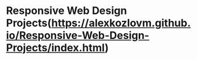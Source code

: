 # Responsive Web Design Projects(https://alexkozlovm.github.io/Responsive-Web-Design-Projects/index.html)

